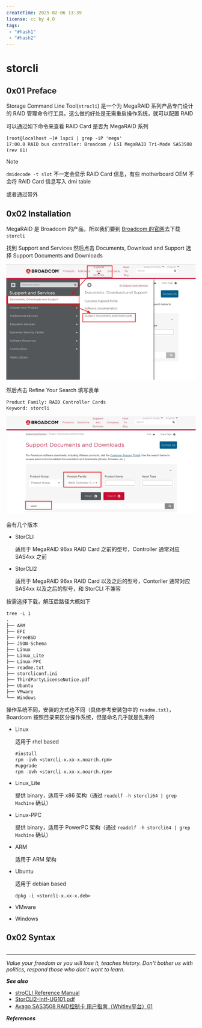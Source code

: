 ```yaml
---
createTime: 2025-02-06 13:39
license: cc by 4.0
tags: 
 - "#hash1" 
 - "#hash2"
---
```


# storcli

## 0x01 Preface

Storage Command Line Tool(`strocli`) 是一个为 MegaRAID 系列产品专门设计的 RAID 管理命令行工具，这么做的好处是无需重启操作系统，就可以配置 RAID

可以通过如下命令来查看 RAID Card 是否为 MegaRAID 系列

```
[root@localhost ~]# lspci | grep -iP 'mega'
17:00.0 RAID bus controller: Broadcom / LSI MegaRAID Tri-Mode SAS3508 (rev 01)
```

> [!note]
> `dmidecode -t slot` 不一定会显示 RAID Card 信息，有些 motherboard OEM 不会将 RAID Card 信息写入 dmi table

或者通过带外



## 0x02 Installation

MegaRAID 是 Broadcom 的产品，所以我们要到 [Broadcom 的官网](https://www.broadcom.com/)去下载 `storcli`

找到 Support and Services 然后点击 Documents, Download and Support 选择 Support Documents and Downloads

![](https://github.com/dhay3/picx-images-hosting/raw/master/2025-02-07_10-55-23.2rv928yl4n.webp)

然后点击 Refine Your Search 填写表单

```
Product Family: RAID Controller Cards
Keyword: storcli
```

![](https://github.com/dhay3/picx-images-hosting/raw/master/2025-02-07_13-27-25.102a7hudpn.webp)

会有几个版本

- StorCLI

	适用于 MegaRAID 96xx RAID Card 之前的型号，Controller 通常对应 SAS4xx 之前

- StorCLI2

	适用于 MegaRAID 96xx RAID Card 以及之后的型号，Contorller 通常对应 SAS4xx 以及之后的型号，和 StorCLI 不兼容

按需选择下载，解压后路径大概如下

```
tree -L 1
.
├── ARM
├── EFI
├── FreeBSD
├── JSON-Schema
├── Linux
├── Linux_Lite
├── Linux-PPC
├── readme.txt
├── storcliconf.ini
├── ThirdPartyLicenseNotice.pdf
├── Ubuntu
├── VMware
└── Windows
```

操作系统不同，安装的方式也不同（具体参考安装包中的 `readme.txt`），Boardcom 按照目录来区分操作系统，但是命名几乎就是乱来的

- Linux

	适用于 rhel based

	```
	#install
	rpm -ivh <storcli-x.xx-x.noarch.rpm>
	#upgrade
	rpm -Uvh <storcli-x.xx-x.noarch.rpm> 
	```

- Linux_Lite

	提供 binary，适用于 x86 架构（通过 `readelf -h storcli64 | grep Machine` 确认）

- Linux-PPC

	提供 binary，适用于 PowerPC 架构（通过 `readelf -h storcli64 | grep Machine` 确认）

- ARM

	适用于 ARM 架构

- Ubuntu

	适用于 debian based

	```
	dpkg -i <storcli-x.xx-x.deb> 
	```

- VMware

	

- Windows

	


## 0x02 Syntax

```

```



---
*Value your freedom or you will lose it, teaches history. Don't bother us with politics, respond those who don't want to learn.*

***See also***

- [stroCLI Reference Manual](https://docs.broadcom.com/doc/12352476)
- [StorCLI2-Intf-UG101.pdf](https://techdocs.broadcom.com/content/dam/broadcom/techdocs/data-center-solutions/tools/generated-pdfs/StorCLI2-Intf-UG101.pdf)
- [Avago SAS3508 RAID控制卡 用户指南（Whitley平台）01](https://support.xfusion.com/support/#/zh/docOnline/DOC2020027330?path=zh-cn_topic_0000001153867443&relationId=DOC2020027329&mark=82&pid=23692812)


***References***

[^1]:[stroCLI Reference Manual](https://docs.broadcom.com/doc/12352476)
